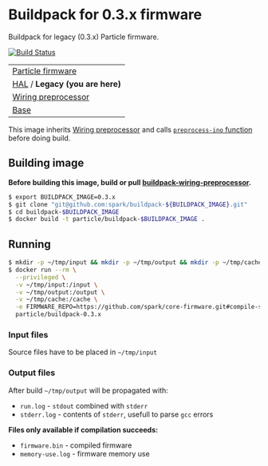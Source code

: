 # Buildpack for 0.3.x firmware
Buildpack for legacy (0.3.x) Particle firmware.

[![Build Status](https://travis-ci.org/spark/buildpack-0.3.x.svg)](https://travis-ci.org/spark/buildpack-0.3.x)

| |
|---|
|  [Particle firmware](https://github.com/spark/firmware-buildpack-builder)  |
| [HAL](https://github.com/spark/buildpack-hal) / **Legacy (you are here)** |
| [Wiring preprocessor](https://github.com/spark/buildpack-wiring-preprocessor) |
| [Base](https://github.com/spark/buildpack-base) |

This image inherits [Wiring preprocessor](https://github.com/spark/buildpack-wiring-preprocessor) and calls [`preprocess-ino` function](https://github.com/spark/buildpack-wiring-preprocessor#running) before doing build.

## Building image

**Before building this image, build or pull [buildpack-wiring-preprocessor](https://github.com/spark/buildpack-wiring-preprocessor).**

```bash
$ export BUILDPACK_IMAGE=0.3.x
$ git clone "git@github.com:spark/buildpack-${BUILDPACK_IMAGE}.git"
$ cd buildpack-$BUILDPACK_IMAGE
$ docker build -t particle/buildpack-$BUILDPACK_IMAGE .
```

## Running

```bash
$ mkdir -p ~/tmp/input && mkdir -p ~/tmp/output && mkdir -p ~/tmp/cache
$ docker run --rm \
  --privileged \
  -v ~/tmp/input:/input \
  -v ~/tmp/output:/output \
  -v ~/tmp/cache:/cache \
  -e FIRMWARE_REPO=https://github.com/spark/core-firmware.git#compile-server2 \
  particle/buildpack-0.3.x
```

### Input files
Source files have to be placed in `~/tmp/input`

### Output files
After build `~/tmp/output` will be propagated with:

* `run.log` - `stdout` combined with `stderr`
* `stderr.log` - contents of `stderr`, usefull to parse `gcc` errors

**Files only available if compilation succeeds:**
* `firmware.bin` - compiled firmware
* `memory-use.log` - firmware memory use
